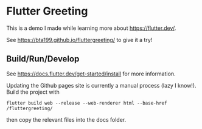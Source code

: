 # Flutter Greeting

This is a demo I made while learning more about https://flutter.dev/.

See https://bta199.github.io/fluttergreeting/ to give it a try!

## Build/Run/Develop

See https://docs.flutter.dev/get-started/install for more information.

Updating the Github pages site is currently a manual process (lazy I know!). Build the project with 

```flutter build web --release --web-renderer html --base-href /fluttergreeting/```

then copy the relevant files into the docs folder.